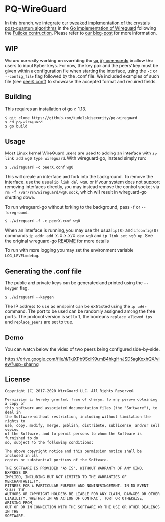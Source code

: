 # PQ-WireGuard

In this branch, we integrate our [tweaked implementation of the crystals post-quantum algorithms](https://github.com/kudelskisecurity/crystals-go/tree/tweakedKyber) in the [Go implementation of Wireguard](https://github.com/WireGuard/wireguard-go) following the [Fujioka contruction](https://link.springer.com/chapter/10.1007/978-3-642-30057-8_28).
Please refer to [our blog-post](https://wordpress.com/post/research.kudelskisecurity.com/15437) for more information.

## WIP

We are currently working on overriding the [`wg(8)` commands](https://git.zx2c4.com/wireguard-tools/about/src/man/wg.8) to allow the users to input Kyber keys.
For now, the key pair and the peers' key must be given within a configuration file when starting the interface, using the `-c` or `--config_file` flag followed by the .conf file. We included examples of such file (see [peer0.conf](https://github.com/kudelskisecurity/pq-wireguard/blob/tweakedKyber/peer0.conf)) to showcase the accepted format and required fields.

## Building

This requires an installation of [go](https://golang.org) ≥ 1.13.

```
$ git clone https://github.com/kudelskisecurity/pq-wireguard
$ cd pq-wireguard
$ go build
```

## Usage

Most Linux kernel WireGuard users are used to adding an interface with `ip link add wg0 type wireguard`. With wireguard-go, instead simply run:

```
$ ./wireguard -c peerX.conf wg0
```

This will create an interface and fork into the background. To remove the interface, use the usual `ip link del wg0`, or if your system does not support removing interfaces directly, you may instead remove the control socket via `rm -f /var/run/wireguard/wg0.sock`, which will result in wireguard-go shutting down.

To run wireguard-go without forking to the background, pass `-f` or `--foreground`:

```
$ ./wireguard -f -c peerX.conf wg0
```

When an interface is running, you may use the usual `ip(8)` and `ifconfig(8)` commands `ip addr add X.X.X.X/X dev wg0` and `ip link set wg0 up`.
See the original wireguard-go [README](https://git.zx2c4.com/wireguard-go/REAMDE.md) for more details

To run with more logging you may set the environment variable `LOG_LEVEL=debug`.

## Generating the .conf file

The public and private keys can be generated and printed using the `--keygen` flag.
```
$ ./wireguard --keygen
```

The IP address to use as endpoint can be extracted using the `ip addr` command.
The port to be used can be randomly assigned among the free ports.
The protocol version is set to 1, the booleans `replace_allowed_ips` and `replace_peers` are set to true.

## Demo

You can watch below the video of two peers being configured side-by-side.

https://drive.google.com/file/d/1kjXPb9SclK9umB4hkgHnJSDSagKoxhQX/view?usp=sharing

## License

    Copyright (C) 2017-2020 WireGuard LLC. All Rights Reserved.

    Permission is hereby granted, free of charge, to any person obtaining a copy of
    this software and associated documentation files (the "Software"), to deal in
    the Software without restriction, including without limitation the rights to
    use, copy, modify, merge, publish, distribute, sublicense, and/or sell copies
    of the Software, and to permit persons to whom the Software is furnished to do
    so, subject to the following conditions:

    The above copyright notice and this permission notice shall be included in all
    copies or substantial portions of the Software.

    THE SOFTWARE IS PROVIDED "AS IS", WITHOUT WARRANTY OF ANY KIND, EXPRESS OR
    IMPLIED, INCLUDING BUT NOT LIMITED TO THE WARRANTIES OF MERCHANTABILITY,
    FITNESS FOR A PARTICULAR PURPOSE AND NONINFRINGEMENT. IN NO EVENT SHALL THE
    AUTHORS OR COPYRIGHT HOLDERS BE LIABLE FOR ANY CLAIM, DAMAGES OR OTHER
    LIABILITY, WHETHER IN AN ACTION OF CONTRACT, TORT OR OTHERWISE, ARISING FROM,
    OUT OF OR IN CONNECTION WITH THE SOFTWARE OR THE USE OR OTHER DEALINGS IN THE
    SOFTWARE.
